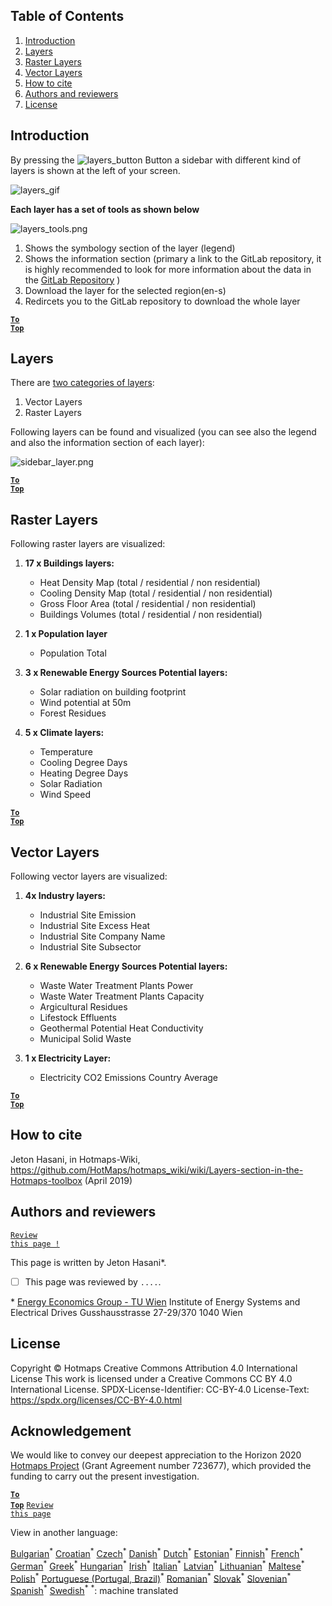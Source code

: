 ﻿## Table of Contents
1. [Introduction](#Introduction)
1. [Layers](#Layers)
1. [Raster Layers](#Raster-Layers)
1. [Vector Layers](#Vector-Layers)
1. [How to cite](#How-to-cite)
1. [Authors and reviewers](#Authors-and-reviewers)
1. [License](#License)

## Introduction
By pressing the ![layers_button][layers_button] Button a sidebar with different kind of layers is shown at the left of your screen.

![layers_gif][layers]

**Each layer has a set of tools as shown below**

![layers_tools.png][layers_tools]

1. Shows the symbology section of the layer (legend)
2. Shows the information section (primary a link to the GitLab repository, it is highly recommended to look for more information about the data in the [GitLab Repository](https://gitlab.com/hotmaps) )
3. Download the layer for the selected region(en-s)
4. Redircets you to the GitLab repository to download the whole layer

<code><ins>**[To Top](#table-of-contents)**</ins></code>

## Layers
There are [two categories of layers](en-https://www.gislounge.com/geodatabases-explored-vector-and-raster-data):  
1. Vector Layers
2. Raster Layers

Following layers can be found and visualized (you can see also the legend and also the information section of each layer):

![sidebar_layer.png][sidebar]

<code><ins>**[To Top](#table-of-contents)**</ins></code>

## Raster Layers

Following raster layers are visualized:

1. **17 x Buildings layers:**
   * Heat Density Map (total / residential / non residential)
   * Cooling Density Map (total / residential / non residential)
   * Gross Floor Area (total / residential / non residential)
   * Buildings Volumes (total / residential / non residential)

1. **1 x Population layer**
   * Population Total

1. **3 x Renewable Energy Sources Potential layers:**
   * Solar radiation on building footprint
   * Wind potential at 50m
   * Forest Residues

1. **5 x Climate layers:**
   * Temperature
   * Cooling Degree Days
   * Heating Degree Days
   * Solar Radiation
   * Wind Speed



<code><ins>**[To Top](#table-of-contents)**</ins></code>

## Vector Layers

Following vector layers are visualized:

1. **4x Industry layers:**
   * Industrial Site Emission
   * Industrial Site Excess Heat
   * Industrial Site Company Name
   * Industrial Site Subsector 

1. **6 x Renewable Energy Sources Potential layers:**
   * Waste Water Treatment Plants Power
   * Waste Water Treatment Plants Capacity
   * Argicultural Residues
   * Lifestock Effluents
   * Geothermal Potential Heat Conductivity
   * Municipal Solid Waste


1. **1 x Electricity Layer:**
   * Electricity CO2 Emissions Country Average

<code><ins>**[To Top](#table-of-contents)**</ins></code>

## How to cite

Jeton Hasani, in Hotmaps-Wiki, https://github.com/HotMaps/hotmaps_wiki/wiki/Layers-section-in-the-Hotmaps-toolbox (April 2019)


## Authors and reviewers
<code>[Review this page !](en-https://github.com/HotMaps/hotmaps_wiki/wiki/Layer-Section/_edit)</code>

This page is written by Jeton Hasani\*.
- [ ] This page was reviewed by <code>....</code>\.


\* [Energy Economics Group - TU Wien](en-https://eeg.tuwien.ac.at/)
Institute of Energy Systems and Electrical Drives
Gusshausstrasse 27-29/370
1040 Wien

## License
Copyright © Hotmaps
Creative Commons Attribution 4.0 International License
This work is licensed under a Creative Commons CC BY 4.0 International License.
SPDX-License-Identifier: CC-BY-4.0
License-Text: https://spdx.org/licenses/CC-BY-4.0.html


## Acknowledgement
We would like to convey our deepest appreciation to the Horizon 2020 [Hotmaps Project](en-https://www.hotmaps-project.eu) (Grant Agreement number 723677), which provided the funding to carry out the present investigation.

<code><ins>**[To Top](#table-of-contents)**</ins></code>
<code>[Review this page](en-https://github.com/HotMaps/hotmaps_wiki/wiki/Layer-Section/_edit)</code>

[//]: # (Here are all the files to the links)


[layers]: https://github.com/HotMaps/hotmaps_wiki/blob/master/Images/general_tool_functionalities_and_structure/layers.gif
[layers_button]: https://github.com/HotMaps/hotmaps_wiki/blob/master/Images/general_tool_functionalities_and_structure/layers_button.PNG

[sidebar]: https://github.com/HotMaps/hotmaps_wiki/blob/master/Images/general_tool_functionalities_and_structure/all_layers.png

[layers_tools]: https://github.com/HotMaps/hotmaps_wiki/blob/master/Images/general_tool_functionalities_and_structure/layers_tools.png


View in another language:

 [Bulgarian](bg-Layers-section-in-the-Hotmaps-toolbox)<sup>\*</sup> [Croatian](hr-Layers-section-in-the-Hotmaps-toolbox)<sup>\*</sup> [Czech](cs-Layers-section-in-the-Hotmaps-toolbox)<sup>\*</sup> [Danish](da-Layers-section-in-the-Hotmaps-toolbox)<sup>\*</sup> [Dutch](nl-Layers-section-in-the-Hotmaps-toolbox)<sup>\*</sup> [Estonian](et-Layers-section-in-the-Hotmaps-toolbox)<sup>\*</sup> [Finnish](fi-Layers-section-in-the-Hotmaps-toolbox)<sup>\*</sup> [French](fr-Layers-section-in-the-Hotmaps-toolbox)<sup>\*</sup> [German](de-Layers-section-in-the-Hotmaps-toolbox)<sup>\*</sup> [Greek](el-Layers-section-in-the-Hotmaps-toolbox)<sup>\*</sup> [Hungarian](hu-Layers-section-in-the-Hotmaps-toolbox)<sup>\*</sup> [Irish](ga-Layers-section-in-the-Hotmaps-toolbox)<sup>\*</sup> [Italian](it-Layers-section-in-the-Hotmaps-toolbox)<sup>\*</sup> [Latvian](lv-Layers-section-in-the-Hotmaps-toolbox)<sup>\*</sup> [Lithuanian](lt-Layers-section-in-the-Hotmaps-toolbox)<sup>\*</sup> [Maltese](mt-Layers-section-in-the-Hotmaps-toolbox)<sup>\*</sup> [Polish](pl-Layers-section-in-the-Hotmaps-toolbox)<sup>\*</sup> [Portuguese (Portugal, Brazil)](pt-Layers-section-in-the-Hotmaps-toolbox)<sup>\*</sup> [Romanian](ro-Layers-section-in-the-Hotmaps-toolbox)<sup>\*</sup> [Slovak](sk-Layers-section-in-the-Hotmaps-toolbox)<sup>\*</sup> [Slovenian](sl-Layers-section-in-the-Hotmaps-toolbox)<sup>\*</sup> [Spanish](es-Layers-section-in-the-Hotmaps-toolbox)<sup>\*</sup> [Swedish](sv-Layers-section-in-the-Hotmaps-toolbox)<sup>\*</sup>
<sup>\*</sup>: machine translated
